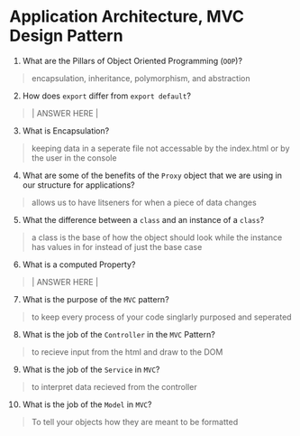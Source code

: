 # Application Architecture, MVC Design Pattern
01. What are the Pillars of Object Oriented Programming (`OOP`)?
  
  > encapsulation, inheritance, polymorphism, and abstraction

02. How does `export` differ from `export default`?
  
  > | ANSWER HERE |

03. What is Encapsulation?
  
  > keeping data in a seperate file not accessable by the index.html or by the user in the console

04. What are some of the benefits of the `Proxy` object that we are using in our structure for applications?
  
  > allows us to have litseners for when a piece of data changes

05. What the difference between a `class` and an instance of a `class`?
  
  > a class is the base of how the object should look while the instance has values in for instead of just the base case

06. What is a computed Property?
  
  > | ANSWER HERE |

07. What is the purpose of the `MVC` pattern?
  
  > to keep every process of your code singlarly purposed and seperated

08. What is the job of the `Controller` in the `MVC` Pattern?
  
  > to recieve input from the html and draw to the DOM

09. What is the job of the `Service` in `MVC`?
  
  > to interpret data recieved from the controller

10. What is the job of the `Model` in `MVC`?
  
  > To tell your objects how they are meant to be formatted

